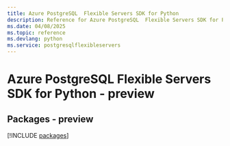 ```yaml
---
title: Azure PostgreSQL  Flexible Servers SDK for Python
description: Reference for Azure PostgreSQL  Flexible Servers SDK for Python
ms.date: 04/08/2025
ms.topic: reference
ms.devlang: python
ms.service: postgresqlflexibleservers
---
```

# Azure PostgreSQL  Flexible Servers SDK for Python - preview
## Packages - preview
[!INCLUDE [packages](postgresql--flexible-servers-index.md)]